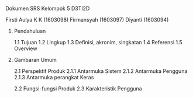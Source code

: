 Dokumen SRS
Kelompok 5 D3TI2D

Firsti Aulya K K (1603098)
Firmansyah 		 (1603097)
Diyanti 		 (1603094)

1. Pendahuluan

	1.1 Tujuan
	1.2 Lingkup
	1.3 Definisi, akronim, singkatan
	1.4 Referensi
	1.5 Overview

2. Gambaran Umum

	2.1 Perspektif Produk
		2.1.1 Antarmuka Sistem
		2.1.2 Antarmuka Pengguna
		2.1.3 Antarmuka perangkat Keras

	2.2 Fungsi-fungsi Produk
	2.3 Karakteristik Pengguna